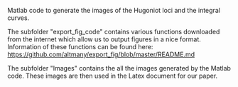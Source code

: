 Matlab code to generate the images of the Hugoniot loci and the integral curves.

The subfolder "export_fig_code" contains various functions downloaded from the internet which allow us to output figures in a nice format. Information of these functions can be found here: https://github.com/altmany/export_fig/blob/master/README.md

The subfolder "Images" contains the all the images generated by the Matlab code. These images are then used in the Latex document for our paper. 